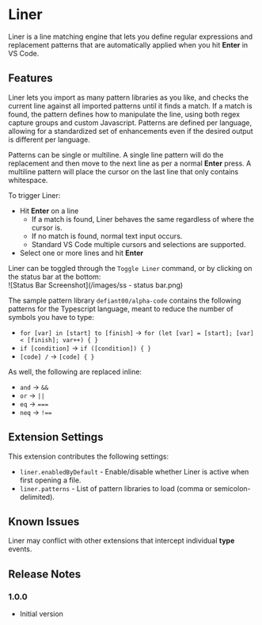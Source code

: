 # Liner

Liner is a line matching engine that lets you define regular expressions and replacement patterns that are automatically applied when you hit **Enter** in VS Code.

## Features

Liner lets you import as many pattern libraries as you like, and checks the current line against all imported patterns until it finds a match. If a match is found, the pattern defines how to manipulate the line, using both regex capture groups and custom Javascript. Patterns are defined per language, allowing for a standardized set of enhancements even if the desired output is different per language.

Patterns can be single or multiline. A single line pattern will do the replacement and then move to the next line as per a normal **Enter** press. A multiline pattern will place the cursor on the last line that only contains whitespace.

To trigger Liner:
* Hit **Enter** on a line
  * If a match is found, Liner behaves the same regardless of where the cursor is.
  * If no match is found, normal text input occurs.
  * Standard VS Code multiple cursors and selections are supported.
* Select one or more lines and hit **Enter**

Liner can be toggled through the `Toggle Liner` command, or by clicking on the status bar at the bottom:  
![Status Bar Screenshot](/images/ss - status bar.png)

The sample pattern library `defiant00/alpha-code` contains the following patterns for the Typescript language, meant to reduce the number of symbols you have to type:
* `for [var] in [start] to [finish]` -> `for (let [var] = [start]; [var] < [finish]; var++) { }`
* `if [condition]` -> `if ([condition]) { }`
* `[code] /` -> `[code] { }`

As well, the following are replaced inline:
* `and` -> `&&`
* `or` -> `||`
* `eq` -> `===`
* `neq` -> `!==`

## Extension Settings

This extension contributes the following settings:

* `liner.enabledByDefault` - Enable/disable whether Liner is active when first opening a file.
* `liner.patterns` - List of pattern libraries to load (comma or semicolon-delimited).

## Known Issues

Liner may conflict with other extensions that intercept individual **type** events.

## Release Notes

### 1.0.0

- Initial version
